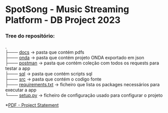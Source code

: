 # SpotSong - Music Streaming Platform - DB Project 2023

### Tree do repositório:
.<br/>
├─── [docs](https://github.com/Sonicgus/SpotSong/tree/679e3d6edd0bb7594c60fb1a13b73a0c87909b46/docs) -> pasta que contém pdfs<br/>
├─── [onda](https://github.com/Sonicgus/SpotSong/tree/679e3d6edd0bb7594c60fb1a13b73a0c87909b46/onda) -> pasta que contém projeto ONDA exportado em json<br/>
├─── [postman](https://github.com/Sonicgus/SpotSong/tree/679e3d6edd0bb7594c60fb1a13b73a0c87909b46/postman) -> pasta que contém coleção com todos os requests para testar a app<br/>
├─── [sql](https://github.com/Sonicgus/SpotSong/tree/679e3d6edd0bb7594c60fb1a13b73a0c87909b46/sql) -> pasta que contém scripts sql<br/>
├─── [src](https://github.com/Sonicgus/SpotSong/tree/679e3d6edd0bb7594c60fb1a13b73a0c87909b46/src) -> pasta que contém o codigo fonte<br/>
├─── [requirements.txt](https://github.com/Sonicgus/SpotSong/blob/679e3d6edd0bb7594c60fb1a13b73a0c87909b46/requirements.txt) -> ficheiro que lista os packages necessários para executar a app<br/>
└─── [setup.py](https://github.com/Sonicgus/SpotSong/blob/679e3d6edd0bb7594c60fb1a13b73a0c87909b46/setup.py) -> ficheiro de configuração usado para configurar o projeto<br/>

*[PDF - Project Statement](https://github.com/Sonicgus/SpotSong/blob/679e3d6edd0bb7594c60fb1a13b73a0c87909b46/docs/Statement.pdf)
